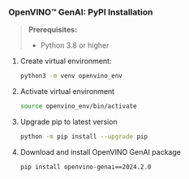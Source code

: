 ### OpenVINO™ GenAI: PyPI Installation

> **Prerequisites:**
>   - Python 3.8 or higher

1. Create virtual environment:
    ```sh
    python3 -m venv openvino_env
    ```
2. Activate virtual environment
    ```sh
    source openvino_env/bin/activate
    ```
3. Upgrade pip to latest version
    ```sh
    python -m pip install --upgrade pip
    ```
4. Download and install OpenVINO GenAI package
    ```sh
    pip install openvino-genai==2024.2.0
    ```
